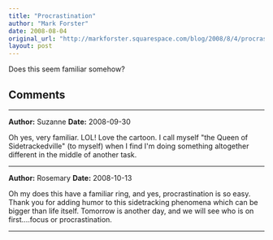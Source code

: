 ```yaml
---
title: "Procrastination"
author: "Mark Forster"
date: 2008-08-04
original_url: "http://markforster.squarespace.com/blog/2008/8/4/procrastination.html"
layout: post
---
```


Does this seem familiar somehow?


## Comments

---

**Author:** Suzanne
**Date:** 2008-09-30

Oh yes, very familiar. LOL! Love the cartoon. I call myself "the Queen of Sidetrackedville" (to myself) when I find I'm doing something altogether different in the middle of another task.

---

**Author:** Rosemary
**Date:** 2008-10-13

Oh my does this have a familiar ring, and yes, procrastination is so easy. Thank you for adding humor to this sidetracking phenomena which can be bigger than life itself. Tomorrow is another day, and we will see who is on first....focus or procrastination.

---
